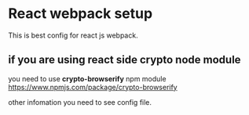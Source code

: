 # React webpack setup
This is best config for react js webpack.

## if you are using react side crypto node module 
you need to use **crypto-browserify** npm module https://www.npmjs.com/package/crypto-browserify

other infomation you need to see config file.
